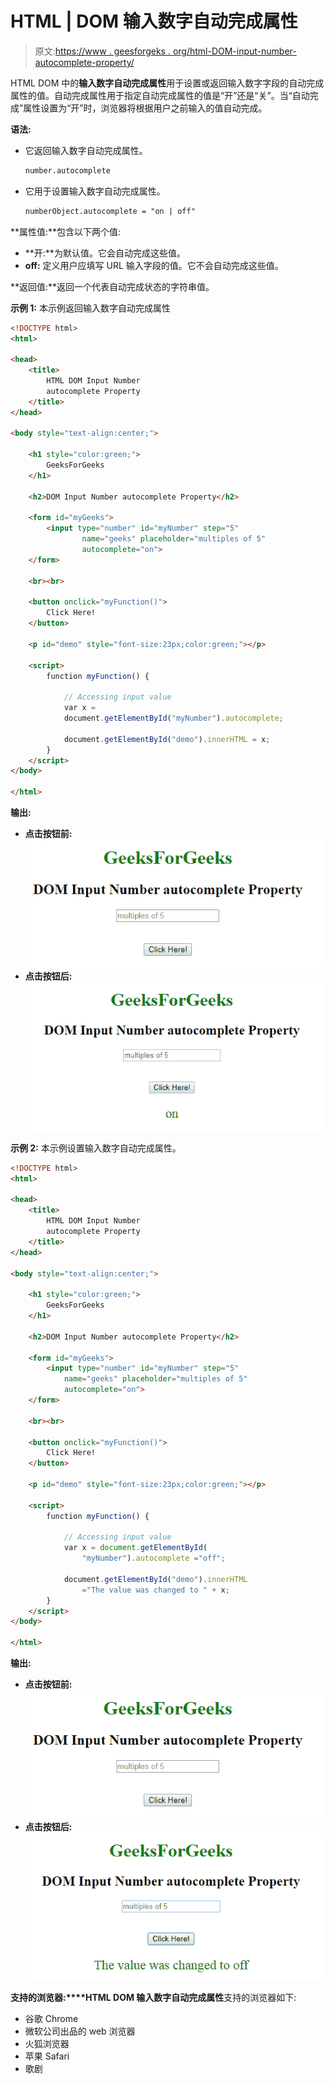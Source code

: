 # HTML | DOM 输入数字自动完成属性

> 原文:[https://www . geesforgeks . org/html-DOM-input-number-autocomplete-property/](https://www.geeksforgeeks.org/html-dom-input-number-autocomplete-property/)

HTML DOM 中的**输入数字自动完成属性**用于设置或返回输入数字字段的自动完成属性的值。自动完成属性用于指定自动完成属性的值是“开”还是“关”。当“自动完成”属性设置为“开”时，浏览器将根据用户之前输入的值自动完成。

**语法:**

*   它返回输入数字自动完成属性。

    ```html
    number.autocomplete
    ```

*   它用于设置输入数字自动完成属性。

    ```html
    numberObject.autocomplete = "on | off" 
    ```

**属性值:**包含以下两个值:

*   **开:**为默认值。它会自动完成这些值。
*   **off:** 定义用户应填写 URL 输入字段的值。它不会自动完成这些值。

**返回值:**返回一个代表自动完成状态的字符串值。

**示例 1:** 本示例返回输入数字自动完成属性

```html
<!DOCTYPE html> 
<html> 

<head>
    <title>
        HTML DOM Input Number
        autocomplete Property
    </title>
</head>

<body style="text-align:center;"> 

    <h1 style="color:green;"> 
        GeeksForGeeks 
    </h1> 

    <h2>DOM Input Number autocomplete Property</h2> 

    <form id="myGeeks"> 
        <input type="number" id="myNumber" step="5"
                name="geeks" placeholder="multiples of 5"
                autocomplete="on"> 
    </form>

    <br><br> 

    <button onclick="myFunction()"> 
        Click Here! 
    </button> 

    <p id="demo" style="font-size:23px;color:green;"></p> 

    <script> 
        function myFunction() { 

            // Accessing input value 
            var x = 
            document.getElementById("myNumber").autocomplete;

            document.getElementById("demo").innerHTML = x;
        } 
    </script> 
</body> 

</html>
```

**输出:**

*   **点击按钮前:**
    ![](img/9739afebdc62662ec79c2322b4a87ae3.png)
*   **点击按钮后:**
    ![](img/c99823c6c24c3572e1ccf22e6d0781d1.png)

**示例 2:** 本示例设置输入数字自动完成属性。

```html
<!DOCTYPE html> 
<html> 

<head>
    <title>
        HTML DOM Input Number
        autocomplete Property
    </title>
</head>

<body style="text-align:center;"> 

    <h1 style="color:green;"> 
        GeeksForGeeks 
    </h1> 

    <h2>DOM Input Number autocomplete Property</h2> 

    <form id="myGeeks"> 
        <input type="number" id="myNumber" step="5"
            name="geeks" placeholder="multiples of 5"
            autocomplete="on"> 
    </form>

    <br><br> 

    <button onclick="myFunction()"> 
        Click Here! 
    </button> 

    <p id="demo" style="font-size:23px;color:green;"></p> 

    <script> 
        function myFunction() { 

            // Accessing input value 
            var x = document.getElementById(
                "myNumber").autocomplete ="off";                 

            document.getElementById("demo").innerHTML
                ="The value was changed to " + x;
        }
    </script>
</body> 

</html>
```

**输出:**

*   **点击按钮前:**
    ![](img/fda6676a76ce69e8e5fa6884bd5b6895.png)
*   **点击按钮后:**
    ![](img/0fe25a49fb96262709fec69f5a5a633f.png)

**支持的浏览器:****HTML DOM 输入数字自动完成属性**支持的浏览器如下:

*   谷歌 Chrome
*   微软公司出品的 web 浏览器
*   火狐浏览器
*   苹果 Safari
*   歌剧